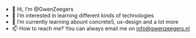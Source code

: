 - 👋 Hi, I’m @GwenZeegers
- 👀 I’m interested in learning different kinds of technologies
- 🌱 I’m currently learning abount concrete5, ux-design and a lot more
- 📫 How to reach me? You can always email me on info@gwenzeegers.nl
